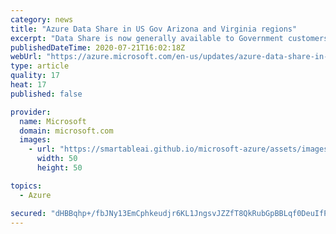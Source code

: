 ```yaml
---
category: news
title: "Azure Data Share in US Gov Arizona and Virginia regions"
excerpt: "Data Share is now generally available to Government customers"
publishedDateTime: 2020-07-21T16:02:18Z
webUrl: "https://azure.microsoft.com/en-us/updates/azure-data-share-in-us-gov-arizona-and-virginia-regions/"
type: article
quality: 17
heat: 17
published: false

provider:
  name: Microsoft
  domain: microsoft.com
  images:
    - url: "https://smartableai.github.io/microsoft-azure/assets/images/organizations/microsoft.com-50x50.jpg"
      width: 50
      height: 50

topics:
  - Azure

secured: "dHBBqhp+/fbJNy13EmCphkeudjr6KL1JngsvJZZfT8QkRubGpBBLqf0DeuIfPDxwUCN0TZuNVUQ53rjQyvs9uWlPn+orQmGXW7dqCoRlESTmH+Gymfi0pltk/lEpGmiUIBNSH5cCRTgqC1UcEq5unppD4qBKrLIyw1yRicl2EdvrRrc4Ny/W5Z22BoPUGMw1wG3gsjmde0mQGLTm2rKm/HDAqbdTwNF00Vx9Ftz9LlOEp6bSYmMyvgI1fQqpHGoC0zq6+lONyz2iUH5qbbU8V33RyQptsPna8HBIPc4tuKoYLZ8TSmDXZt4lBlyWM8YvwW3mtHtDMgEfWoMlwYidgA==;tGtRX58XkN3Md69VFEaeyA=="
---
```


